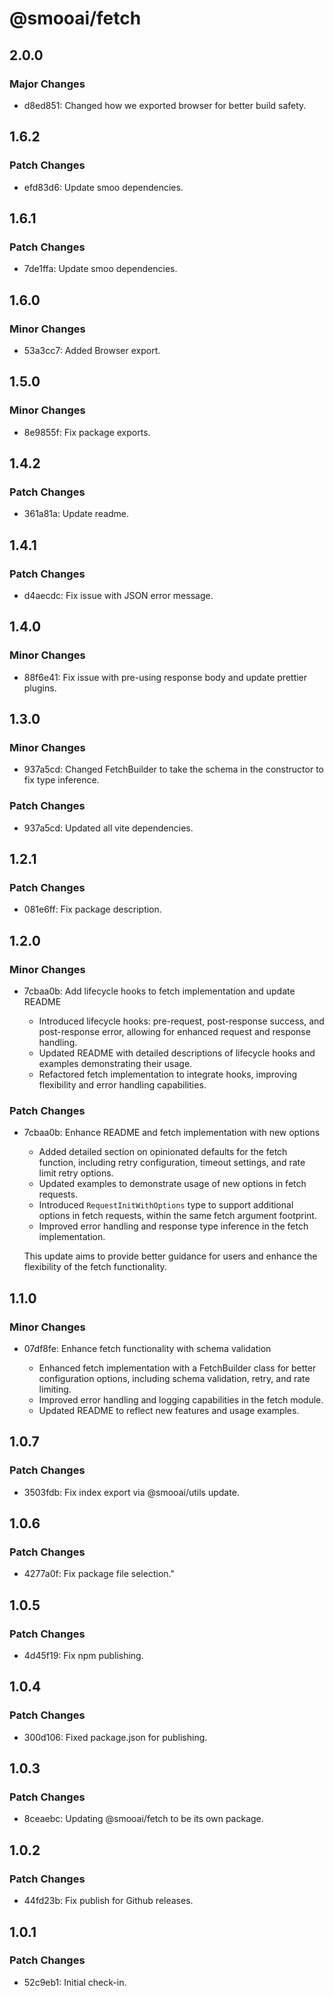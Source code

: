 # @smooai/fetch

## 2.0.0

### Major Changes

- d8ed851: Changed how we exported browser for better build safety.

## 1.6.2

### Patch Changes

- efd83d6: Update smoo dependencies.

## 1.6.1

### Patch Changes

- 7de1ffa: Update smoo dependencies.

## 1.6.0

### Minor Changes

- 53a3cc7: Added Browser export.

## 1.5.0

### Minor Changes

- 8e9855f: Fix package exports.

## 1.4.2

### Patch Changes

- 361a81a: Update readme.

## 1.4.1

### Patch Changes

- d4aecdc: Fix issue with JSON error message.

## 1.4.0

### Minor Changes

- 88f6e41: Fix issue with pre-using response body and update prettier plugins.

## 1.3.0

### Minor Changes

- 937a5cd: Changed FetchBuilder to take the schema in the constructor to fix type inference.

### Patch Changes

- 937a5cd: Updated all vite dependencies.

## 1.2.1

### Patch Changes

- 081e6ff: Fix package description.

## 1.2.0

### Minor Changes

- 7cbaa0b: Add lifecycle hooks to fetch implementation and update README

    - Introduced lifecycle hooks: pre-request, post-response success, and post-response error, allowing for enhanced request and response handling.
    - Updated README with detailed descriptions of lifecycle hooks and examples demonstrating their usage.
    - Refactored fetch implementation to integrate hooks, improving flexibility and error handling capabilities.

### Patch Changes

- 7cbaa0b: Enhance README and fetch implementation with new options

    - Added detailed section on opinionated defaults for the fetch function, including retry configuration, timeout settings, and rate limit retry options.
    - Updated examples to demonstrate usage of new options in fetch requests.
    - Introduced `RequestInitWithOptions` type to support additional options in fetch requests, within the same fetch argument footprint.
    - Improved error handling and response type inference in the fetch implementation.

    This update aims to provide better guidance for users and enhance the flexibility of the fetch functionality.

## 1.1.0

### Minor Changes

- 07df8fe: Enhance fetch functionality with schema validation

    - Enhanced fetch implementation with a FetchBuilder class for better configuration options, including schema validation, retry, and rate limiting.
    - Improved error handling and logging capabilities in the fetch module.
    - Updated README to reflect new features and usage examples.

## 1.0.7

### Patch Changes

- 3503fdb: Fix index export via @smooai/utils update.

## 1.0.6

### Patch Changes

- 4277a0f: Fix package file selection."

## 1.0.5

### Patch Changes

- 4d45f19: Fix npm publishing.

## 1.0.4

### Patch Changes

- 300d106: Fixed package.json for publishing.

## 1.0.3

### Patch Changes

- 8ceaebc: Updating @smooai/fetch to be its own package.

## 1.0.2

### Patch Changes

- 44fd23b: Fix publish for Github releases.

## 1.0.1

### Patch Changes

- 52c9eb1: Initial check-in.
